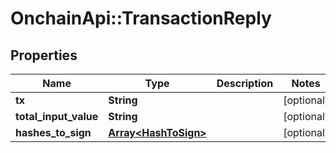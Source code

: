 # OnchainApi::TransactionReply

## Properties
Name | Type | Description | Notes
------------ | ------------- | ------------- | -------------
**tx** | **String** |  | [optional] 
**total_input_value** | **String** |  | [optional] 
**hashes_to_sign** | [**Array&lt;HashToSign&gt;**](HashToSign.md) |  | [optional] 


